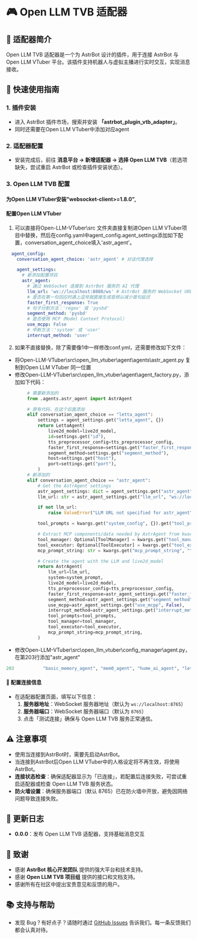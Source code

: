 # 🎮 Open LLM TVB 适配器


## 🌟 适配器简介  
Open LLM TVB 适配器是一个为 AstrBot 设计的插件，用于连接 AstrBot 与 Open LLM VTuber 平台。该插件支持机器人与虚拟主播进行实时交互，实现消息接收。  



## 🚀 快速使用指南  
### 1. 插件安装  
- 进入 AstrBot 插件市场，搜索并安装 **「astrbot_plugin_vtb_adapter」**。  
- 同时还需要在Open LLM VTuber中添加对应agent


### 2. 适配器配置  
- 安装完成后，前往 **消息平台 → 新增适配器 → 选择 Open LLM TVB**（若选项缺失，尝试重启 AstrBot 或检查插件安装状态）。  


### 3. Open LLM TVB 配置  
#### 为Open LLM VTuber安装"websocket-client>=1.8.0",
#### 配置Open LLM VTuber 
 1. 可以直接将Open-LLM-VTuber\src 文件夹直接复制进Open LLM VTuber项目中替换，然后在config.yaml中agent_config.agent_settings添加如下配置，conversation_agent_choice填入'astr_agent'。
```yaml
  agent_config:
    conversation_agent_choice: 'astr_agent' # 对话代理选择

    agent_settings:
      # 新添加配置项目
      astr_agent:
        # 通过 WebSocket 连接到 AstrBot 服务的 AI 代理
        llm_url: 'ws://localhost:8080/ws' # AstrBot 服务的 WebSocket URL
        # 是否在第一句回应时遇上逗号就直接生成音频以减少首句延迟
        faster_first_response: True
        # 句子分割方法：'regex' 或 'pysbd'
        segment_method: 'pysbd'
        # 是否使用 MCP（Model Context Protocol）
        use_mcpp: False
        # 中断方法：'system' 或 'user'
        interrupt_method: 'user'
```
 2. 如果不直接替换，除了需要像1中一样修改conf.yml，还需要修改如下文件：
   - 将Open-LLM-VTuber\src\open_llm_vtuber\agent\agents\astr_agent.py 复制到Open LLM VTuber 同一位置
   - 修改Open-LLM-VTuber\src\open_llm_vtuber\agent\agent_factory.py，添加如下代码：
```python
        # 需要新添加的
        from .agents.astr_agent import AstrAgent

        # 原有代码，在这个后面添加
        elif conversation_agent_choice == "letta_agent":
            settings = agent_settings.get("letta_agent", {})
            return LettaAgent(
                live2d_model=live2d_model,
                id=settings.get("id"),
                tts_preprocessor_config=tts_preprocessor_config,
                faster_first_response=settings.get("faster_first_response"),
                segment_method=settings.get("segment_method"),
                host=settings.get("host"),
                port=settings.get("port"),
            )
        # 新添加的
        elif conversation_agent_choice == "astr_agent":
            # Get the AstrAgent settings
            astr_agent_settings: dict = agent_settings.get("astr_agent", {})
            llm_url: str = astr_agent_settings.get("llm_url", "ws://localhost:8080/ws")

            if not llm_url:
                raise ValueError("LLM URL not specified for astr_agent")

            tool_prompts = kwargs.get("system_config", {}).get("tool_prompts", {})

            # Extract MCP components/data needed by AstrAgent from kwargs
            tool_manager: Optional[ToolManager] = kwargs.get("tool_manager")
            tool_executor: Optional[ToolExecutor] = kwargs.get("tool_executor")
            mcp_prompt_string: str = kwargs.get("mcp_prompt_string", "")

            # Create the agent with the LLM and live2d_model
            return AstrAgent(
                llm_url=llm_url,
                system=system_prompt,
                live2d_model=live2d_model,
                tts_preprocessor_config=tts_preprocessor_config,
                faster_first_response=astr_agent_settings.get("faster_first_response", True),
                segment_method=astr_agent_settings.get("segment_method", "pysbd"),
                use_mcpp=astr_agent_settings.get("use_mcpp", False),
                interrupt_method=astr_agent_settings.get("interrupt_method", "user"),
                tool_prompts=tool_prompts,
                tool_manager=tool_manager,
                tool_executor=tool_executor,
                mcp_prompt_string=mcp_prompt_string,
            )
```
   - 修改Open-LLM-VTuber\src\open_llm_vtuber\config_manager\agent.py，在第203行添加"astr_agent"
```python
203           "basic_memory_agent", "mem0_agent", "hume_ai_agent", "letta_agent", "astr_agent"
```

#### 🔧 配置连接信息  
- 在适配器配置页面，填写以下信息：  
  1. **服务器地址**：WebSocket 服务器地址（默认为 `ws://localhost:8765`）  
  2. **服务器端口**：WebSocket 服务器端口（默认为 `8765`）  
  3. 点击「测试连接」确保与 Open LLM TVB 服务正常通信。  



## ⚠️ 注意事项  
- 使用当连接到AstrBot时，需要先启动AstrBot。
- 当连接到AstrBot后Open LLM VTuber中的人格设定将不再生效，将使用AstrBot。
- **连接状态检查**：确保适配器显示为「已连接」，若配置后连接失败，可尝试重启适配器或检查 Open LLM TVB 服务状态。  
- **防火墙设置**：确保服务器端口（默认 8765）已在防火墙中开放，避免因网络问题导致连接失败。  


## 📝 更新日志 
- **0.0.0**：发布 Open LLM TVB 适配器，支持基础消息交互


## 🙏 致谢

*   感谢 **AstrBot 核心开发团队** 提供的强大平台和技术支持。
*   感谢 **Open LLM TVB 项目组** 提供的接口和文档支持。
*   感谢所有在社区中提出宝贵意见和反馈的用户。



## 📚 支持与帮助  
- 发现 Bug？有好点子？请随时通过 [GitHub Issues](https://github.com/wuyan1003/astrbot_plugin_vtb_adapter/issues) 告诉我们。每一条反馈我们都会认真对待。
